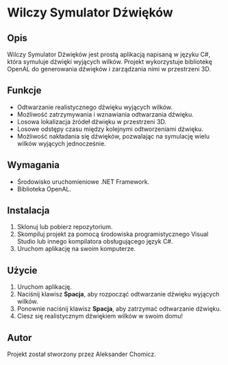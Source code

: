 # Wilczy Symulator Dźwięków

## Opis

Wilczy Symulator Dźwięków jest prostą aplikacją napisaną w języku C#, która symuluje dźwięki wyjących wilków. Projekt wykorzystuje bibliotekę OpenAL do generowania dźwięków i zarządzania nimi w przestrzeni 3D.

## Funkcje

- Odtwarzanie realistycznego dźwięku wyjących wilków.
- Możliwość zatrzymywania i wznawiania odtwarzania dźwięku.
- Losowa lokalizacja źródeł dźwięku w przestrzeni 3D.
- Losowe odstępy czasu między kolejnymi odtworzeniami dźwięku.
- Możliwość nakładania się dźwięków, pozwalając na symulację wielu wilków wyjących jednocześnie.

## Wymagania

- Środowisko uruchomieniowe .NET Framework.
- Biblioteka OpenAL.

## Instalacja

1. Sklonuj lub pobierz repozytorium.
2. Skompiluj projekt za pomocą środowiska programistycznego Visual Studio lub innego kompilatora obsługującego język C#.
3. Uruchom aplikację na swoim komputerze.

## Użycie

1. Uruchom aplikację.
2. Naciśnij klawisz **Spacja**, aby rozpocząć odtwarzanie dźwięku wyjących wilków.
3. Ponownie naciśnij klawisz **Spacja**, aby zatrzymać odtwarzanie dźwięku.
4. Ciesz się realistycznym dźwiękiem wilków w swoim domu!

## Autor

Projekt został stworzony przez Aleksander Chomicz.
